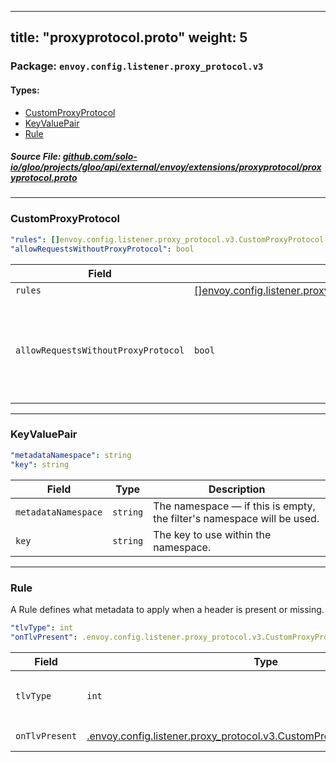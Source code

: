 
---
title: "proxyprotocol.proto"
weight: 5
---

<!-- Code generated by solo-kit. DO NOT EDIT. -->


### Package: `envoy.config.listener.proxy_protocol.v3` 
#### Types:


- [CustomProxyProtocol](#customproxyprotocol)
- [KeyValuePair](#keyvaluepair)
- [Rule](#rule)
  



##### Source File: [github.com/solo-io/gloo/projects/gloo/api/external/envoy/extensions/proxyprotocol/proxyprotocol.proto](https://github.com/solo-io/gloo/blob/main/projects/gloo/api/external/envoy/extensions/proxyprotocol/proxyprotocol.proto)





---
### CustomProxyProtocol



```yaml
"rules": []envoy.config.listener.proxy_protocol.v3.CustomProxyProtocol.Rule
"allowRequestsWithoutProxyProtocol": bool

```

| Field | Type | Description |
| ----- | ---- | ----------- | 
| `rules` | [[]envoy.config.listener.proxy_protocol.v3.CustomProxyProtocol.Rule](../proxyprotocol.proto.sk/#rule) | The list of rules to apply to requests. |
| `allowRequestsWithoutProxyProtocol` | `bool` | Allow requests through that don't use proxy protocol. Defaults to false. .. attention:: This breaks conformance with the specification. Only enable if ALL traffic to the listener comes from a trusted source. For more information on the security implications of this feature, see https://www.haproxy.org/download/2.1/doc/proxy-protocol.txt. |




---
### KeyValuePair



```yaml
"metadataNamespace": string
"key": string

```

| Field | Type | Description |
| ----- | ---- | ----------- | 
| `metadataNamespace` | `string` | The namespace — if this is empty, the filter's namespace will be used. |
| `key` | `string` | The key to use within the namespace. |




---
### Rule

 
A Rule defines what metadata to apply when a header is present or missing.

```yaml
"tlvType": int
"onTlvPresent": .envoy.config.listener.proxy_protocol.v3.CustomProxyProtocol.KeyValuePair

```

| Field | Type | Description |
| ----- | ---- | ----------- | 
| `tlvType` | `int` | The type that triggers the rule - required TLV type is defined as uint8_t in proxy protocol. See `the spec <https://www.haproxy.org/download/2.1/doc/proxy-protocol.txt>`_ for details. |
| `onTlvPresent` | [.envoy.config.listener.proxy_protocol.v3.CustomProxyProtocol.KeyValuePair](../proxyprotocol.proto.sk/#keyvaluepair) | If the TLV type is present, apply this metadata KeyValuePair. |





<!-- Start of HubSpot Embed Code -->
<script type="text/javascript" id="hs-script-loader" async defer src="//js.hs-scripts.com/5130874.js"></script>
<!-- End of HubSpot Embed Code -->
